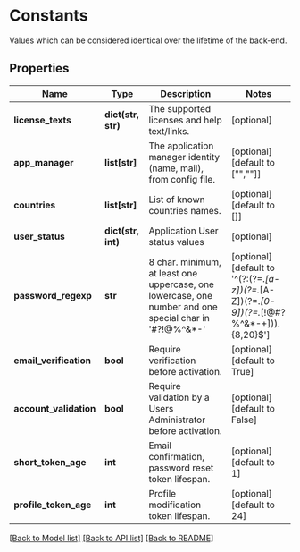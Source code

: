 # Constants

Values which can be considered identical over the lifetime of the back-end.
## Properties
Name | Type | Description | Notes
------------ | ------------- | ------------- | -------------
**license_texts** | **dict(str, str)** | The supported licenses and help text/links. | [optional] 
**app_manager** | **list[str]** | The application manager identity (name, mail), from config file. | [optional] [default to ["",""]]
**countries** | **list[str]** | List of known countries names. | [optional] [default to []]
**user_status** | **dict(str, int)** | Application User status values | [optional] 
**password_regexp** | **str** | 8 char. minimum, at least one uppercase, one lowercase, one number and one special char in &#39;#?!@%^&amp;*-&#39;  | [optional] [default to '^(?:(?=.*[a-z])(?=.*[A-Z])(?=.*[0-9])(?=.*[!@#?%^&*-+])).{8,20}$']
**email_verification** | **bool** | Require verification before activation. | [optional] [default to True]
**account_validation** | **bool** | Require validation by a Users Administrator before activation. | [optional] [default to False]
**short_token_age** | **int** | Email confirmation, password reset token lifespan. | [optional] [default to 1]
**profile_token_age** | **int** | Profile modification token lifespan. | [optional] [default to 24]

[[Back to Model list]](../README.md#documentation-for-models) [[Back to API list]](../README.md#documentation-for-api-endpoints) [[Back to README]](../README.md)


